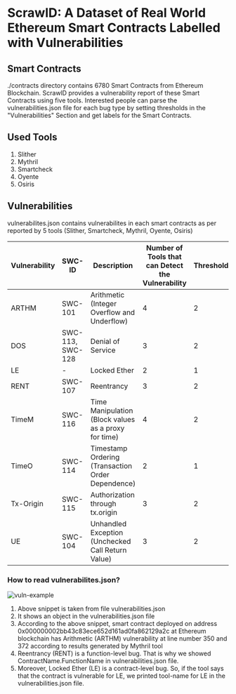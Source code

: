 # ScrawlD: A Dataset of Real World Ethereum Smart Contracts Labelled with Vulnerabilities


## Smart Contracts
   ./contracts directory contains 6780 Smart Contracts from Ethereum Blockchain. ScrawlD provides a vulnerability report of these Smart Contracts using five tools. Interested people can parse the vulnerabilities.json file for each bug type by setting thresholds in the "Vulnerabilities" Section and get labels for the Smart Contracts.


## Used Tools

1. Slither
2. Mythril
3. Smartcheck
4. Oyente
5. Osiris



## Vulnerabilities
   vulnerabilites.json contains vulnerabilites in each smart contracts as per reported by 5 tools (Slither, Smartcheck, Mythril, Oyente, Osiris)

   | Vulnerability | SWC-ID | Description   | Number of Tools that can Detect the Vulnerability | Threshold |
   | ------------- | ------------- | ------------- | ---------- | ---------- | 
   | ARTHM  | SWC-101 | Arithmetic (Integer Overflow and Underflow)  | 4 | 2 |
   | DOS | SWC-113, SWC-128 | Denial of Service | 3 | 2 |
   | LE | - | Locked Ether | 2 | 1 |
   | RENT | SWC-107 | Reentrancy | 3 | 2 |
   | TimeM | SWC-116 | Time Manipulation (Block values as a proxy for time) | 4 | 2 |
   | TimeO | SWC-114 | Timestamp Ordering (Transaction Order Dependence) | 2 | 1 |
   | Tx-Origin  | SWC-115 | Authorization through tx.origin | 3 | 2 |
   | UE | SWC-104 | Unhandled Exception (Unchecked Call Return Value) | 3 | 2 |



### How to read vulnerabilites.json?

![vuln-example](https://github.com/sujeetc/ScrawlD/blob/main/images/example.png?raw=true)

   1. Above snippet is taken from file vulnerabilities.json
   2. It shows an object in the vulnerabilities.json file
   3. According to the above snippet, smart contract deployed on address 0x000000002bb43c83ece652d161ad0fa862129a2c at Ethereum blockchain has Arithmetic (ARTHM) vulnerability at line number 350 and 372 according to results generated by Mythril tool
   4. Reentrancy (RENT) is a function-level bug. That is why we showed ContractName.FunctionName in vulnerabilities.json file.
   5. Moreover, Locked Ether (LE) is a contract-level bug. So, if the tool says that the contract is vulnerable for LE, we printed tool-name for LE in the vulnerabilities.json file.

